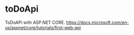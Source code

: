 # toDoApi
ToDoAPi with ASP.NET CORE.
https://docs.microsoft.com/en-us/aspnet/core/tutorials/first-web-api 
